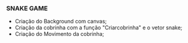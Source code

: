 ### SNAKE GAME

* Criação do Background com canvas;
* Criação da cobrinha com a função "Criarcobrinha" e o vetor snake;
* Criação do Movimento da cobrinha;